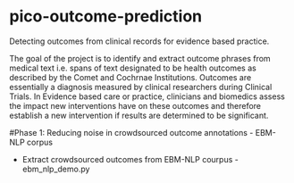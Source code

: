 # pico-outcome-prediction
Detecting outcomes from clinical records for evidence based practice.

The goal of the project is to identify and extract outcome phrases from medical text i.e. spans of text designated to be health outcomes as described by the Comet and Cochrnae Institutions. Outcomes are essentially a diagnosis measured by clinical researchers during Clinical Trials. In Evidence based care or practice, clinicians and biomedics assess the impact new interventions have on these outcomes and therefore establish a new intervention if results are determined to be significant.

#Phase 1: Reducing noise in crowdsourced outcome annotations - EBM-NLP corpus
- Extract crowdsourced outcomes from EBM-NLP courpus - ebm_nlp_demo.py

